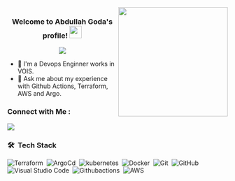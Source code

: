 
<img width="250" align="right" src="https://c.tenor.com/_DOBjnGspYAAAAAM/code-coding.gif">

<h3 align="center">
  Welcome to Abdullah Goda's profile!
  <img src="https://media.giphy.com/media/hvRJCLFzcasrR4ia7z/giphy.gif" width="28">
</h3>

<!-- Typing SVG by DenverCoder1 - https://github.com/DenverCoder1/readme-typing-svg -->
<p align="center">
  <a href="https://github.com/DenverCoder1/readme-typing-svg"><img src="https://readme-typing-svg.herokuapp.com/?lines=Devops%20Engineer;Always%20learning%20new%20things&font=Fira%20Code&center=true&width=440&height=45&color=f75c7e&vCenter=true&size=22"></a>
</p> 

- 🏢 I'm a Devops Enginner works in VOIS.
- 💬 Ask me about my experience with Github Actions, Terraform, AWS and Argo.




### Connect with Me :

<a href="https://www.linkedin.com/in/abdullah-goda-623540129/" ><img src="https://img.shields.io/badge/Abdullah%20Goda-0077B5?style=for-the-badge&logo=Linkedin&logoColor=white"/></a>


### 🛠 &nbsp;Tech Stack
![Terraform](https://img.shields.io/badge/-Terraform-05122A?style=flat&logo=Terraform)&nbsp;
![ArgoCd](https://img.shields.io/badge/-Argocd-05122A?style=flat&logo=Argocd&logoColor=563D7C)&nbsp;
![kubernetes](https://img.shields.io/badge/-Kubernetes-05122A?style=flat&logo=Kubernetes)&nbsp;
![Docker](https://img.shields.io/badge/-Docker-05122A?style=flat&logo=Docker&logoColor=1572B6)&nbsp;
![Git](https://img.shields.io/badge/-Git-05122A?style=flat&logo=git)&nbsp;
![GitHub](https://img.shields.io/badge/-GitHub-05122A?style=flat&logo=github)&nbsp;
![Visual Studio Code](https://img.shields.io/badge/-Visual%20Studio%20Code-05122A?style=flat&logo=visual-studio-code&logoColor=007ACC)&nbsp;
![Githubactions](https://img.shields.io/badge/-Githubactions-05122A?style=flat&logo=Githubactions)&nbsp;
![AWS](https://img.shields.io/badge/-AWS-05122A?style=flat&logo=AWS)&nbsp;




